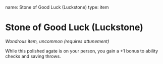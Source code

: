 name: Stone of Good Luck (Luckstone)
type: item

# Stone of Good Luck (Luckstone) 
_Wondrous item, uncommon (requires attunement)_ 

While this polished agate is on your person, you gain a +1 bonus to ability checks and saving throws. 